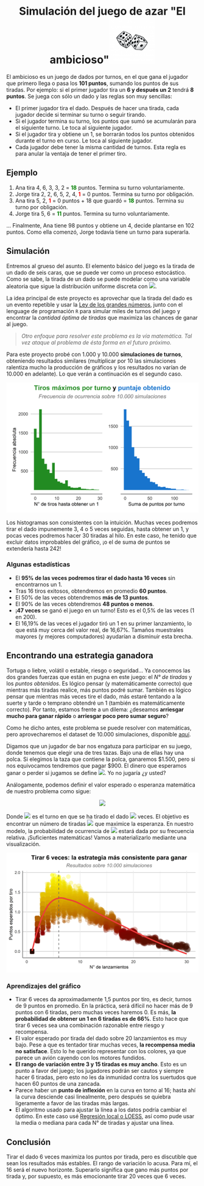 <h1 align="center"> Simulación del juego de azar "El ambicioso"<img src="figuras/dados.png" width="120"></h1>


El ambicioso es un juego de dados por turnos, en el que gana el jugador que primero llega o pasa los **101 puntos**, sumando los puntos de sus tiradas. Por ejemplo: si el primer jugador tira un **6 y después un 2** tendrá **8 puntos**. Se juega con sólo un dado y las reglas son muy sencillas:

- El primer jugador tira el dado. Después de hacer una tirada, cada jugador decide si terminar su turno o seguir tirando.
- Si el jugador termina su turno, los puntos que sumó se acumularán para el siguiente turno. Le toca al siguiente jugador.
- Si el jugador tira y obtiene un 1, se borrarán todos los puntos obtenidos durante el turno en curso. Le toca al siguiente jugador.
- Cada jugador debe tener la misma cantidad de turnos. Esta regla es para anular la ventaja de tener el primer tiro.

## Ejemplo 

1. Ana tira 4, 6, 3, 3, 2 = <b style='color:#008000;'>18</b> puntos. Termina su turno voluntariamente.
2. Jorge tira 2, 2, 6, 5, 2, 4, <b style='color:#FF0000;'>1</b> = 0 puntos. Termina su turno por obligación. 
3. Ana tira 5, 2, <b style='color:#FF0000;'>1</b> = 0 puntos + 18 que guardó = <b style='color:#008000;'>18</b> puntos. Termina su turno por obligación.
4. Jorge tira 5, 6 = <b style='color:#008000;'>11</b> puntos. Termina su turno voluntariamente.

... Finalmente, Ana tiene 98 puntos y obtiene un 4, decide plantarse en 102 puntos. Como ella comenzó, Jorge todavía tiene un turno para superarla.

## Simulación

Entremos al grueso del asunto. El elemento básico del juego es la tirada de un dado de seis caras, que se puede ver como un proceso estocástico. Como se sabe, la tirada de un dado se puede modelar como una variable aleatoria que sigue la distribución uniforme discreta con <img src="https://render.githubusercontent.com/render/math?math=p(x_i) = 1/6">.

La idea principal de este proyecto es aprovechar que la tirada del dado es un evento repetible y usar la [Ley de los grandes números](https://es.wikipedia.org/wiki/Ley_de_los_grandes_números), junto con el lenguage de programación `R` para simular miles de turnos del juego y encontrar la *cantidad óptima de tiradas* que maximiza las chances de ganar al juego.

> *Otro enfoque para resolver este problema es la vía matemática. Tal vez ataque al problema de ésta forma en el futuro próximo.*

Para este proyecto probé con 1.000 y 10.000 **simulaciones de turnos**, obteniendo resultados similares (multiplicar por 10 las simulaciones ralentiza mucho la producción de gráficos y los resultados no varían de 10.000 en adelante). Lo que verán a continuación es el segundo caso.

<img src="figuras/histogramas.png">

Los histogramas son consistentes con la intuición. Muchas veces podremos tirar el dado impunemente 3, 4 o 5 veces seguidas, hasta obtener un 1, y pocas veces podremos hacer 30 tiradas al hilo. En este caso, he tenido que excluir datos improbables del gráfico, ¡o el de suma de puntos se extendería hasta 242!

### Algunas estadísticas

- El **95% de las veces podremos tirar el dado hasta 16 veces** sin encontrarnos un 1.
- Tras 16 tiros exitosos, obtendremos en promedio **60 puntos**.
- El 50% de las veces obtendremos **más de 13 puntos**.
- El 90% de las veces obtendremos **48 puntos o menos**.
- ¡**47 veces** se ganó el juego en un turno! Esto es el 0,5% de las veces (1 en 200).
- El 16,19% de las veces el jugador tiró un 1 en su primer lanzamiento, lo que está muy cerca del valor real, de 16,67%. Tamaños muestrales mayores (y mejores computadores) ayudarían a disminuir esta brecha.

## Encontrando una estrategia ganadora

Tortuga o liebre, volátil o estable, riesgo o seguridad... Ya conocemos las dos grandes fuerzas que están en pugna en este juego: el *N° de tiradas* y los *puntos obtenidos*. Es lógico pensar (y matemáticamente correcto) que mientras más tiradas realice, más puntos podré sumar. También es lógico pensar que mientras más veces tire el dado, más estaré tentando a la suerte y tarde o temprano obtendré un 1 (también es matemáticamente correcto). Por tanto, estamos frente a un dilema: ¿deseamos **arriesgar mucho para ganar rápido** o **arriesgar poco pero sumar seguro**?

Como he dicho antes, este problema se puede resolver con matemáticas, pero aprovecharemos el dataset de 10.000 simulaciones, disponible [aquí](data.csv).

Digamos que un jugador de bar nos engatuza para participar en su juego, donde tenemos que elegir una de tres tazas. Bajo una de ellas hay una polca. Si elegimos la taza que contiene la polca, ganaremos $1.500, pero si nos equivocamos tendremos que pagar $900. El dinero que esperamos ganar o perder si jugamos se define <img src="https://render.githubusercontent.com/render/math?math=E=P(ganar)*1500-P(perder)*900">. Yo no jugaría ¿y usted?

Análogamente, podemos definir el valor esperado o esperanza matemática de nuestro problema como sigue:

<p align="center"><img src="https://render.githubusercontent.com/render/math?math=E=P(X)*Puntos_X"></p>

Donde <img src="https://render.githubusercontent.com/render/math?math=X"> es el turno en que se ha tirado el dado <img src="https://render.githubusercontent.com/render/math?math=x"> veces. El objetivo es encontrar un número de tiradas <img src="https://render.githubusercontent.com/render/math?math=n=x"> que maximice la esperanza. En nuestro modelo, la probabilidad de ocurrencia de <img src="https://render.githubusercontent.com/render/math?math=X"> estará dada por su frecuencia relativa.
¡Suficientes matemáticas! Vamos a materializarlo mediante una visualización. 

<img src="figuras/esperanza.png">

### Aprendizajes del gráfico

- Tirar 6 veces da aproximadamente 1,5 puntos por tiro, es decir, turnos de 9 puntos en promedio. En la práctica, será difícil no hacer más de 9 puntos con 6 tiradas, pero muchas veces haremos 0. Es más, **la probabilidad de obtener un 1 en 6 tiradas es de 66%**. Esto hace que tirar 6 veces sea una combinación razonable entre riesgo y recompensa.
- El valor esperado por tirada del dado sobre 20 lanzamientos es muy bajo. Pese a que es tentador tirar muchas veces, **la recompensa media no satisface**. Esto lo he querido representar con los colores, ya que parece un avión cayendo con los motores fundidos.
- **El rango de variación entre 3 y 15 tiradas es muy ancho**. Esto es un punto a favor del juego; los jugadores podrán ser cautos y siempre hacer 6 tiradas, pero esto no les da inmunidad contra los suertudos que hacen 60 puntos de una zancada.
- Parece haber un **punto de inflexión** en la curva en torno al 16; hasta ahí la curva desciende casi linealmente, pero después se quiebra ligeramente a favor de las tiradas más largas.  
- El algoritmo usado para ajustar la línea a los datos podría cambiar el óptimo. En este caso usé [Regresión local o LOESS](https://es.wikipedia.org/wiki/Regresión_local), así como pude usar la media o mediana para cada N° de tiradas y ajustar una línea.

## Conclusión

Tirar el dado 6 veces maximiza los puntos por tirada, pero es discutible que sean los resultados más estables. El rango de variación lo acusa.
Para mí, el 16 será el nuevo horizonte. Superarlo significa que gano más puntos por tirada y, por supuesto, es más emocionante tirar 20 veces que 6 veces.